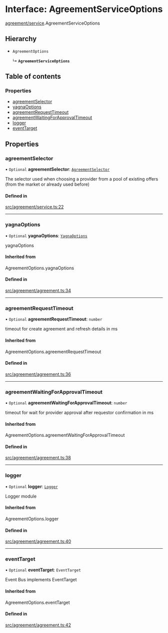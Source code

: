# Interface: AgreementServiceOptions

[agreement/service](../modules/agreement_service).AgreementServiceOptions

## Hierarchy

- `AgreementOptions`

  ↳ **`AgreementServiceOptions`**

## Table of contents

### Properties

- [agreementSelector](agreement_service.AgreementServiceOptions#agreementselector)
- [yagnaOptions](agreement_service.AgreementServiceOptions#yagnaoptions)
- [agreementRequestTimeout](agreement_service.AgreementServiceOptions#agreementrequesttimeout)
- [agreementWaitingForApprovalTimeout](agreement_service.AgreementServiceOptions#agreementwaitingforapprovaltimeout)
- [logger](agreement_service.AgreementServiceOptions#logger)
- [eventTarget](agreement_service.AgreementServiceOptions#eventtarget)

## Properties

### agreementSelector

• `Optional` **agreementSelector**: [`AgreementSelector`](../modules/agreement_service#agreementselector)

The selector used when choosing a provider from a pool of existing offers (from the market or already used before)

#### Defined in

[src/agreement/service.ts:22](https://github.com/golemfactory/golem-js/blob/614ea72/src/agreement/service.ts#L22)

---

### yagnaOptions

• `Optional` **yagnaOptions**: [`YagnaOptions`](../modules/executor_executor#yagnaoptions)

yagnaOptions

#### Inherited from

AgreementOptions.yagnaOptions

#### Defined in

[src/agreement/agreement.ts:34](https://github.com/golemfactory/golem-js/blob/614ea72/src/agreement/agreement.ts#L34)

---

### agreementRequestTimeout

• `Optional` **agreementRequestTimeout**: `number`

timeout for create agreement and refresh details in ms

#### Inherited from

AgreementOptions.agreementRequestTimeout

#### Defined in

[src/agreement/agreement.ts:36](https://github.com/golemfactory/golem-js/blob/614ea72/src/agreement/agreement.ts#L36)

---

### agreementWaitingForApprovalTimeout

• `Optional` **agreementWaitingForApprovalTimeout**: `number`

timeout for wait for provider approval after requestor confirmation in ms

#### Inherited from

AgreementOptions.agreementWaitingForApprovalTimeout

#### Defined in

[src/agreement/agreement.ts:38](https://github.com/golemfactory/golem-js/blob/614ea72/src/agreement/agreement.ts#L38)

---

### logger

• `Optional` **logger**: [`Logger`](utils_logger_logger.Logger)

Logger module

#### Inherited from

AgreementOptions.logger

#### Defined in

[src/agreement/agreement.ts:40](https://github.com/golemfactory/golem-js/blob/614ea72/src/agreement/agreement.ts#L40)

---

### eventTarget

• `Optional` **eventTarget**: `EventTarget`

Event Bus implements EventTarget

#### Inherited from

AgreementOptions.eventTarget

#### Defined in

[src/agreement/agreement.ts:42](https://github.com/golemfactory/golem-js/blob/614ea72/src/agreement/agreement.ts#L42)

